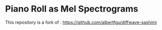# Piano Roll as Mel Spectrograms

This repository is a fork of : https://github.com/albertfgu/diffwave-sashimi


